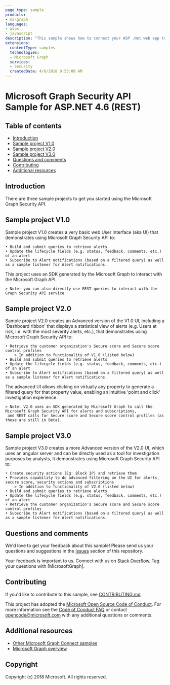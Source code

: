 ```yaml
---
page_type: sample
products:
- ms-graph
languages:
- aspx
- javascript
description: "This sample shows how to connect your ASP .Net web app to the Security API using Microsoft Graph SDK."
extensions:
  contentType: samples
  technologies:
  - Microsoft Graph 
  services:
  - Security
  createdDate: 4/6/2018 9:53:00 AM
---
```

# Microsoft Graph Security API Sample for ASP.NET 4.6 (REST)

## Table of contents

* [Introduction](#introduction)
* [Sample project V1.0](#sample-project-v1.0)
* [Sample project V2.0](#sample-project-v2.0)
* [Sample project V3.0](#sample-project-v3.0)
* [Questions and comments](#questions-and-comments)
* [Contributing](#contributing)
* [Additional resources](#additional-resources)

## Introduction

There are three sample projects to get you started using the Microsoft Graph Security API.

## Sample project V1.0

Sample project V1.0 creates a very basic web User Interface (aka UI) that demonstrates using Microsoft Graph Security API to:

	• Build and submit queries to retrieve alerts
	• Update the lifecycle fields (e.g. status, feedback, comments, etc.) of an alert
	• Subscribe to Alert notifications (based on a filtered query) as well as a sample listener for Alert notifications. 
This project uses an SDK generated by the Microsoft Graph to interact with the Microsoft Graph API.
	  
	> Note: you can also directly use REST queries to interact with the Graph Security API service

## Sample project V2.0

Sample project V2.0 creates an Advanced version of the V1.0 UI, including a 'Dashboard ribbon' that displays a statistical view of alerts (e.g. Users at risk, i.e. with the most severity alerts, etc.), that demonstrates using Microsoft Graph Security API to:

	• Retrieve the customer organization's Secure score and Secure score control profiles
	    > In addition to functionality of V1.0 (listed below)
	• Build and submit queries to retrieve alerts
	• Update the lifecycle fields (e.g. status, feedback, comments, etc.) of an alert
	• Subscribe to Alert notifications (based on a filtered query) as well as a sample listener for Alert notifications. 

The advanced UI allows clicking on virtually any property to generate a filtered query for that property value, enabling an intuitive 'point and click' investigation experience.

	> Note: V2.0 uses an SDK generated by Microsoft Graph to call the Microsoft Graph Security API for alerts and subscriptions,
	 and REST calls for Secure score and Secure score control profiles (as these are still in Beta).


## Sample project V3.0

Sample project V3.0 creates a more Advanced version of the V2.0 UI, which uses an angular server and can be directly used as a tool for investigation purposes by analysts, It demonstrates using Microsoft Graph Security API to:

	• Create security actions (Eg: Block IP) and retrieve them 
	• Provides capability to do advanced filtering on the UI for alerts, secure score, security actions and subscriptions
	    > In addition to functionality of V2.0 (listed below)
	• Build and submit queries to retrieve alerts
	• Update the lifecycle fields (e.g. status, feedback, comments, etc.) of an alert
	• Retrieve the customer organization's Secure score and Secure score control profiles
	• Subscribe to Alert notifications (based on a filtered query) as well as a sample listener for Alert notifications. 


## Questions and comments

We'd love to get your feedback about this sample! 
Please send us your questions and suggestions in the [Issues](https://github.com/microsoftgraph/aspnet-connect-rest-sample/issues) section of this repository.

Your feedback is important to us. Connect with us on [Stack Overflow](https://stackoverflow.com/questions/tagged/microsoftgraph). 
Tag your questions with [MicrosoftGraph].

## Contributing ##

If you'd like to contribute to this sample, see [CONTRIBUTING.md](CONTRIBUTING.md).

This project has adopted the [Microsoft Open Source Code of Conduct](https://opensource.microsoft.com/codeofconduct/). 
For more information see the [Code of Conduct FAQ](https://opensource.microsoft.com/codeofconduct/faq/) or contact [opencode@microsoft.com](mailto:opencode@microsoft.com) with any additional questions or comments.

## Additional resources

- [Other Microsoft Graph Connect samples](https://github.com/MicrosoftGraph?utf8=%E2%9C%93&query=-Connect)
- [Microsoft Graph overview](https://graph.microsoft.io)

## Copyright
Copyright (c) 2018 Microsoft. All rights reserved.



